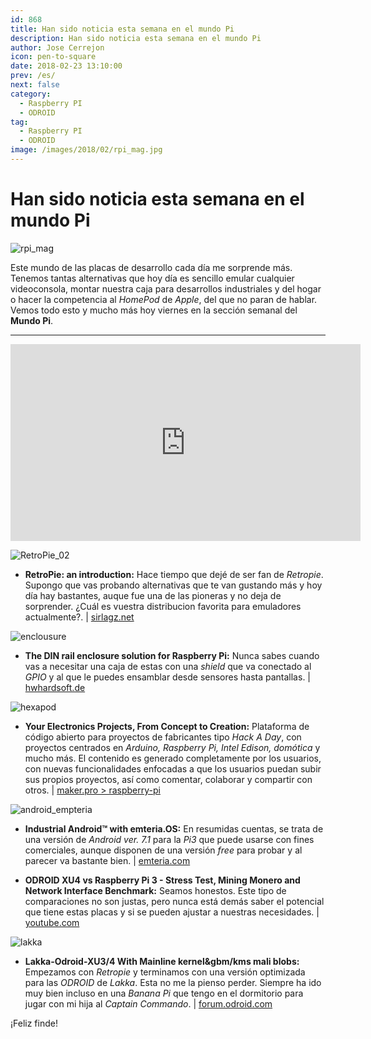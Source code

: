 ```yaml
---
id: 868
title: Han sido noticia esta semana en el mundo Pi
description: Han sido noticia esta semana en el mundo Pi
author: Jose Cerrejon
icon: pen-to-square
date: 2018-02-23 13:10:00
prev: /es/
next: false
category:
  - Raspberry PI
  - ODROID
tag:
  - Raspberry PI
  - ODROID
image: /images/2018/02/rpi_mag.jpg
---
```


# Han sido noticia esta semana en el mundo Pi

![rpi_mag](/images/2018/02/rpi_mag.jpg)

Este mundo de las placas de desarrollo cada día me sorprende más. Tenemos tantas alternativas que hoy día es sencillo emular cualquier videoconsola, montar nuestra caja para desarrollos industriales y del hogar o hacer la competencia al *HomePod* de *Apple*, del que no paran de hablar. Vemos todo esto y mucho más hoy viernes en la sección semanal del **Mundo Pi**.

- - -
<iframe width="560" height="315" src="https://www.youtube.com/embed/yjEDAvP4rCc?rel=0" frameborder="0" allow="autoplay; encrypted-media" allowfullscreen></iframe>

![RetroPie_02](/images/RetroPie_02.jpg)

* **RetroPie: an introduction:** Hace tiempo que dejé de ser fan de *Retropie*. Supongo que vas probando alternativas que te van gustando más y hoy día hay bastantes, auque fue una de las pioneras y no deja de sorprender. ¿Cuál es vuestra distribucion favorita para emuladores actualmente?. | [sirlagz.net](https://sirlagz.net/2018/02/19/retropie-an-introduction/)

![enclousure](/images/2018/02/enclousure.png)

* **The DIN rail enclosure solution for Raspberry Pi:** Nunca sabes cuando vas a necesitar una caja de estas con una *shield* que va conectado al *GPIO* y al que le puedes ensamblar desde sensores hasta pantallas.  | [hwhardsoft.de](https://www.hwhardsoft.de/english/projects/rasppibox-open/)

![hexapod](/images/2017/07/hexapod.png)

* **Your Electronics Projects, From Concept to Creation:** Plataforma de código abierto para proyectos de fabricantes tipo *Hack A Day*, con proyectos centrados en *Arduino, Raspberry Pi, Intel Edison, domótica* y mucho más. El contenido es generado completamente por los usuarios, con nuevas funcionalidades enfocadas a que los usuarios puedan subir sus propios proyectos, así como comentar, colaborar y compartir con otros. | [maker.pro > raspberry-pi](https://maker.pro/projects/raspberry-pi)

![android_empteria](/images/2018/02/android_empteria.png)

* **Industrial Android™ with emteria.OS:** En resumidas cuentas, se trata de una versión de *Android ver. 7.1* para la *Pi3* que puede usarse con fines comerciales, aunque disponen de una versión *free* para probar y al parecer va bastante bien. | [emteria.com](https://emteria.com/)

* **ODROID XU4 vs Raspberry Pi 3 - Stress Test, Mining Monero and Network Interface Benchmark:** Seamos honestos. Este tipo de comparaciones no son justas, pero nunca está demás saber el potencial que tiene estas placas y si se pueden ajustar a nuestras necesidades. | [youtube.com](https://www.youtube.com/watch?v=L6bZW-2rHgg)

![lakka](/images/2014/11/lakka.png)

* **Lakka-Odroid-XU3/4 With Mainline kernel&gbm/kms mali blobs:** Empezamos con *Retropie* y terminamos con una versión optimizada para las *ODROID* de *Lakka*. Esta no me la pienso perder. Siempre ha ido muy bien incluso en una *Banana Pi* que tengo en el dormitorio para jugar con mi hija al *Captain Commando*. | [forum.odroid.com](https://forum.odroid.com/viewtopic.php?f=98&t=30066#p214707)







¡Feliz finde!